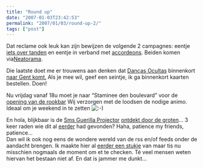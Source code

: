 ```yaml
---
title: "Round up"
date: "2007-01-03T23:42:53"
permalink: "2007/01/03/round-up-2/"
tags: ["post"]
---
```

Dat reclame ook leuk kan zijn bewijzen de volgende 2 campagnes: eentje [iets over tanden](http://feeds.feedburner.com/~r/Neatorama/~3/68774801/ "http://feeds.feedburner.com/~r/Neatorama/~3/68774801/") en eentje in verband met [accordeons](http://feeds.feedburner.com/~r/Neatorama/~3/68650805/ "http://feeds.feedburner.com/~r/Neatorama/~3/68650805/"). Beiden komen via[Neatorama](http://www.neatorama.com/ "http://www.neatorama.com/").

Die laatste doet me er trouwens aan denken dat [Danças Ocultas](http://dancasocultas.weblog.com.pt/arquivo/2007/01/concerto_seixal_3.html "http://dancasocultas.weblog.com.pt/arquivo/2007/01/concerto_seixal_3.html") binnenkort [naar Gent komt.](http://www.handelsbeurs.be/concert.php?c=53 "http://www.handelsbeurs.be/concert.php?c=53") Als je mee wil, geef een seintje, ik ga binnenkort kaarten bestellen. Doen!

Nu vrijdag vanaf 18u moet je naar “Staminee den boulevard” voor de [opening van de rookbar](http://www.donebysimon.be/2006/12/07/den-boulevard/ "http://www.donebysimon.be/2006/12/07/den-boulevard/") Wij verzorgen met de loodsen de nodige animo. Ideaal om je weekend in te zetten ![:-)](http://www.donebysimon.be/blog/wp-includes/images/smilies/icon_smile.gif)

En hola, blijkbaar is de [Sms Guerilla Projector](http://www.troika.uk.com/sms-guerrilla-projector.htm "http://www.troika.uk.com/sms-guerrilla-projector.htm") [ontdekt door de groten](http://www.boingboing.net/2007/01/02/sms_guerilla_project.html "http://www.boingboing.net/2007/01/02/sms_guerilla_project.html")… 3 keer raden wie dit al [eerder](http://www.donebysimon.be/2006/04/14/sms-voor-batman/ "http://www.donebysimon.be/2006/04/14/sms-voor-batman/") had gevonden? Haha, patience my friends, patience…  
Dan wil ik ook nog eens de wondere wereld van de rss en/of feeds onder de aandacht brengen. Ik maakte hier al [eerder een stukje](http://www.donebysimon.be/2006/05/09/feeds/ "http://www.donebysimon.be/2006/05/09/feeds/") van maar tis nu misschien nogmaals de moment om et te checken. Té veel mensen weten hiervan het bestaan niet af. En dat is jammer me dunkt…
